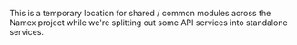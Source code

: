 This is a temporary location for shared / common modules across the Namex project while we're splitting out some API
services into standalone services.